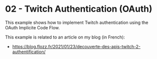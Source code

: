 # 02 - Twitch Authentication (OAuth)

This example shows how to implement Twitch authentication using the OAuth Implicite Code Flow.

This example is related to an article on my blog (in French):

* https://blog.flozz.fr/2021/01/23/decouverte-des-apis-twitch-2-authentification/
